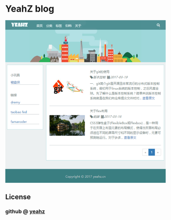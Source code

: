 # YeahZ blog

[![Screen Shoot](./web.png)](http://yeahz.cn)

## License

### github @ [yeahz](https://github.com/yeahzgit)